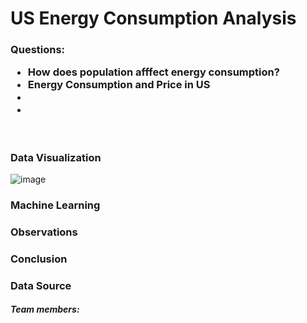 <h1>US Energy Consumption Analysis</h1>


<h3>Questions:
  <ul>
  <li>How does population afffect energy consumption? </li>
  <li>Energy Consumption and Price in US</li>
    <li></li>
    <li></li>
  </ul>
</h3>
<br>
<h3>Data Visualization</h3>

![image](https://user-images.githubusercontent.com/47082843/69404262-79826980-0cc2-11ea-8a38-206e16afd95f.png)

<h3>Machine Learning</h3>

<h3>Observations</h3>

<h3>Conclusion</h3>

<h3>Data Source</h3>


<h5>Team members:</h5>
